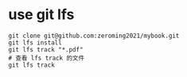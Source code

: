 # use git lfs
```
git clone git@github.com:zeroming2021/mybook.git
git lfs install
git lfs track "*.pdf"
# 查看 lfs track 的文件
git lfs track
```
